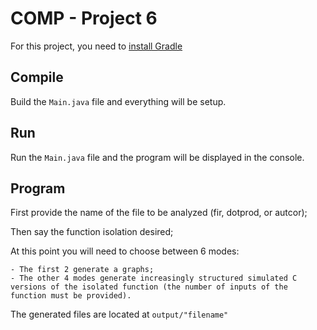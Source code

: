 # COMP - Project 6

For this project, you need to [install Gradle](https://gradle.org/install/)

## Compile 

Build the `Main.java` file and everything will be setup.

## Run

Run the `Main.java` file and the program will be displayed in the console.

## Program

First provide the name of the file to be analyzed (fir, dotprod, or autcor);

Then say the function isolation desired;

At this point you will need to choose between 6 modes:

    - The first 2 generate a graphs;
    - The other 4 modes generate increasingly structured simulated C versions of the isolated function (the number of inputs of the function must be provided).
    
The generated files are located at `output/"filename"`